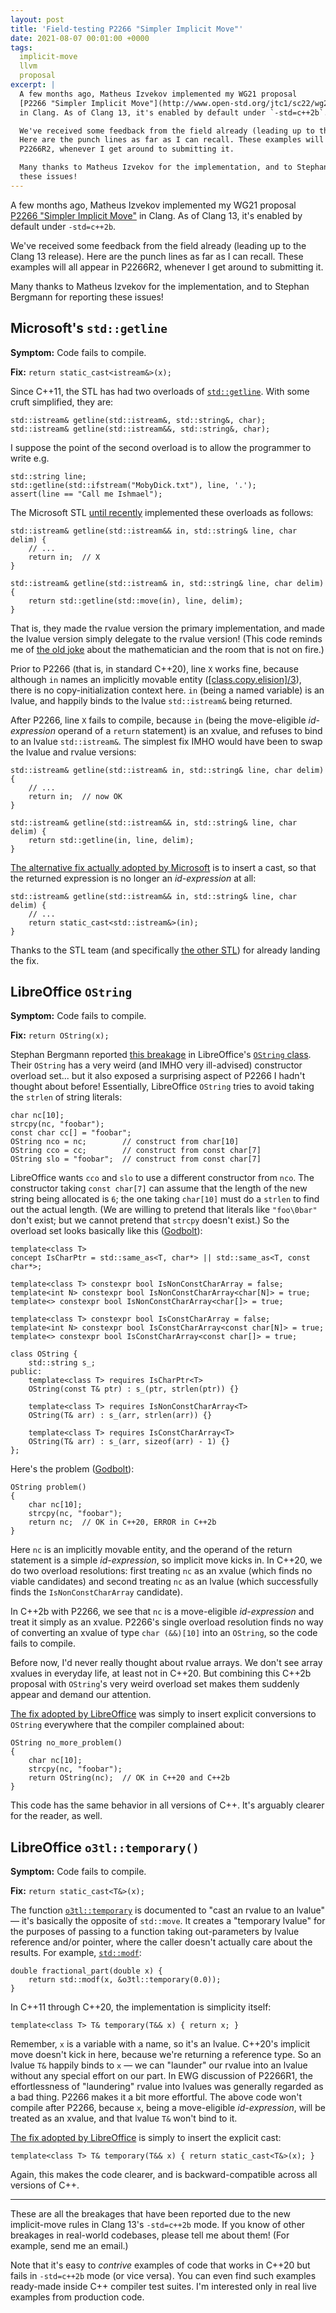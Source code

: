 ```yaml
---
layout: post
title: 'Field-testing P2266 "Simpler Implicit Move"'
date: 2021-08-07 00:01:00 +0000
tags:
  implicit-move
  llvm
  proposal
excerpt: |
  A few months ago, Matheus Izvekov implemented my WG21 proposal
  [P2266 "Simpler Implicit Move"](http://www.open-std.org/jtc1/sc22/wg21/docs/papers/2021/p2266r1.html)
  in Clang. As of Clang 13, it's enabled by default under `-std=c++2b`.

  We've received some feedback from the field already (leading up to the Clang 13 release).
  Here are the punch lines as far as I can recall. These examples will all appear in
  P2266R2, whenever I get around to submitting it.

  Many thanks to Matheus Izvekov for the implementation, and to Stephan Bergmann for reporting
  these issues!
---
```


A few months ago, Matheus Izvekov implemented my WG21 proposal
[P2266 "Simpler Implicit Move"](http://www.open-std.org/jtc1/sc22/wg21/docs/papers/2021/p2266r1.html)
in Clang. As of Clang 13, it's enabled by default under `-std=c++2b`.

We've received some feedback from the field already (leading up to the Clang 13 release).
Here are the punch lines as far as I can recall. These examples will all appear in
P2266R2, whenever I get around to submitting it.

Many thanks to Matheus Izvekov for the implementation, and to Stephan Bergmann for reporting
these issues!


## Microsoft's `std::getline`

<b>Symptom:</b> Code fails to compile.

<b>Fix:</b> `return static_cast<istream&>(x);`

Since C++11, the STL has had two overloads of [`std::getline`](https://en.cppreference.com/w/cpp/string/basic_string/getline).
With some cruft simplified, they are:

    std::istream& getline(std::istream&, std::string&, char);
    std::istream& getline(std::istream&&, std::string&, char);

I suppose the point of the second overload is to allow the programmer to write e.g.

    std::string line;
    std::getline(std::ifstream("MobyDick.txt"), line, '.');
    assert(line == "Call me Ishmael");

The Microsoft STL [until recently](https://github.com/microsoft/STL/pull/2025)
implemented these overloads as follows:

    std::istream& getline(std::istream&& in, std::string& line, char delim) {
        // ...
        return in;  // X
    }

    std::istream& getline(std::istream& in, std::string& line, char delim) {
        return std::getline(std::move(in), line, delim);
    }

That is, they made the rvalue version the primary implementation, and made the
lvalue version simply delegate to the rvalue version! (This code reminds me of
[the old joke](https://jcdverha.home.xs4all.nl/scijokes/6_2.html) about
the mathematician and the room that is not on fire.)

Prior to P2266 (that is, in standard C++20), line `X` works fine, because although
`in` names an implicitly movable entity
([[class.copy.elision]/3](https://timsong-cpp.github.io/cppwp/n4861/class.copy.elision#3.sentence-1)),
there is no copy-initialization context here.
`in` (being a named variable)
is an lvalue, and happily binds to the lvalue `std::istream&` being returned.

After P2266, line `X` fails to compile, because `in` (being the move-eligible
_id-expression_ operand of a `return` statement) is an xvalue, and refuses to bind to an lvalue `std::istream&`.
The simplest fix IMHO would have been to swap the lvalue and rvalue versions:

    std::istream& getline(std::istream& in, std::string& line, char delim) {
        // ...
        return in;  // now OK
    }

    std::istream& getline(std::istream&& in, std::string& line, char delim) {
        return std::getline(in, line, delim);
    }

[The alternative fix actually adopted by Microsoft](https://github.com/microsoft/STL/pull/2025)
is to insert a cast, so that the returned expression is no longer an _id-expression_
at all:

    std::istream& getline(std::istream&& in, std::string& line, char delim) {
        // ...
        return static_cast<std::istream&>(in);
    }

Thanks to the STL team (and specifically
[the other STL](https://quuxplusone.github.io/blog/2019/08/02/the-tough-guide-to-cpp-acronyms/#the-other-meaning-of-stl-in-c-co))
for already landing the fix.


## LibreOffice `OString`

<b>Symptom:</b> Code fails to compile.

<b>Fix:</b> `return OString(x);`

Stephan Bergmann reported [this breakage](https://git.libreoffice.org/core/+/433ab39b2175bdadb4916373cd2dc8e1aabc08a5%5E%21)
in LibreOffice's [`OString` class](https://api.libreoffice.org/docs/cpp/ref/a00125_source.html).
Their `OString` has a very weird (and IMHO very ill-advised)
constructor overload set... but it also exposed a surprising aspect of P2266 I hadn't
thought about before! Essentially, LibreOffice `OString` tries to avoid taking the `strlen` of
string literals:

    char nc[10];
    strcpy(nc, "foobar");
    const char cc[] = "foobar";
    OString nco = nc;        // construct from char[10]
    OString cco = cc;        // construct from const char[7]
    OString slo = "foobar";  // construct from const char[7]
    
LibreOffice wants `cco` and `slo` to use a different constructor from `nco`. The constructor
taking `const char[7]` can assume that the length of the new string being allocated is `6`;
the one taking `char[10]` must do a `strlen` to find out the actual length. (We are willing to
pretend that literals like `"foo\0bar"` don't exist; but we cannot pretend that `strcpy` doesn't
exist.) So the overload set looks basically like this ([Godbolt](https://godbolt.org/z/bdeP458Pb)):

    template<class T>
    concept IsCharPtr = std::same_as<T, char*> || std::same_as<T, const char*>;

    template<class T> constexpr bool IsNonConstCharArray = false;
    template<int N> constexpr bool IsNonConstCharArray<char[N]> = true;
    template<> constexpr bool IsNonConstCharArray<char[]> = true;

    template<class T> constexpr bool IsConstCharArray = false;
    template<int N> constexpr bool IsConstCharArray<const char[N]> = true;
    template<> constexpr bool IsConstCharArray<const char[]> = true;

    class OString {
        std::string s_;
    public:
        template<class T> requires IsCharPtr<T>
        OString(const T& ptr) : s_(ptr, strlen(ptr)) {}

        template<class T> requires IsNonConstCharArray<T>
        OString(T& arr) : s_(arr, strlen(arr)) {}

        template<class T> requires IsConstCharArray<T>
        OString(T& arr) : s_(arr, sizeof(arr) - 1) {}
    };

Here's the problem ([Godbolt](https://godbolt.org/z/Wz8v4zsrs)):

    OString problem()
    {
        char nc[10];
        strcpy(nc, "foobar");
        return nc;  // OK in C++20, ERROR in C++2b
    }

Here `nc` is an implicitly movable entity, and the operand of the
return statement is a simple _id-expression_, so implicit move kicks in.
In C++20, we do two overload resolutions: first treating `nc` as an xvalue
(which finds no viable candidates) and second treating `nc` as an lvalue
(which successfully finds the `IsNonConstCharArray` candidate).

In C++2b with P2266, we see that `nc` is a move-eligible _id-expression_
and treat it simply as an xvalue. P2266's single overload resolution finds
no way of converting an xvalue of type `char (&&)[10]` into an `OString`,
so the code fails to compile.

Before now, I'd never really thought about rvalue arrays. We don't see
array xvalues in everyday life, at least not in C++20. But combining this
C++2b proposal with `OString`'s very weird overload set makes them suddenly
appear and demand our attention.

[The fix adopted by LibreOffice](https://git.libreoffice.org/core/+/433ab39b2175bdadb4916373cd2dc8e1aabc08a5%5E%21)
was simply to insert explicit conversions to `OString` everywhere that the
compiler complained about:

    OString no_more_problem()
    {
        char nc[10];
        strcpy(nc, "foobar");
        return OString(nc);  // OK in C++20 and C++2b
    }

This code has the same behavior in all versions of C++. It's arguably
clearer for the reader, as well.


## LibreOffice `o3tl::temporary()`

<b>Symptom:</b> Code fails to compile.

<b>Fix:</b> `return static_cast<T&>(x);`

The function [`o3tl::temporary`](https://docs.libreoffice.org/o3tl/html/temporary_8hxx_source.html)
is documented to "cast an rvalue to an lvalue" — it's basically the opposite of
`std::move`. It creates a "temporary lvalue" for the purposes of passing to a function
taking out-parameters by lvalue reference and/or pointer, where the caller doesn't
actually care about the results. For example, [`std::modf`](https://en.cppreference.com/w/cpp/numeric/math/modf):

    double fractional_part(double x) {
        return std::modf(x, &o3tl::temporary(0.0));
    }

In C++11 through C++20, the implementation is simplicity itself:

    template<class T> T& temporary(T&& x) { return x; }

Remember, `x` is a variable with a name, so it's an lvalue. C++20's implicit move doesn't kick in
here, because we're returning a reference type. So an lvalue `T&` happily binds to `x` — we can "launder"
our rvalue into an lvalue without any special effort on our part.
In EWG discussion of P2266R1, the effortlessness of "laundering" rvalue into lvalues was generally
regarded as a bad thing. P2266 makes it a bit more effortful. The above code won't compile
after P2266, because `x`, being a move-eligible _id-expression_, will be treated as an xvalue, and
that lvalue `T&` won't bind to it.

[The fix adopted by LibreOffice](https://git.libreoffice.org/core/+/21da7d80aa1ee0f9661dcde37bc4629d5eb9d50e%5E%21)
is simply to insert the explicit cast:

    template<class T> T& temporary(T&& x) { return static_cast<T&>(x); }

Again, this makes the code clearer, and is backward-compatible across all versions of C++.

----

These are all the breakages that have been reported due to the new implicit-move rules
in Clang 13's `-std=c++2b` mode. If you know of other breakages in real-world codebases,
please tell me about them! (For example, send me an email.)

Note that it's easy to _contrive_ examples of code that works in C++20 but fails in `-std=c++2b`
mode (or vice versa). You can even find such examples ready-made inside C++ compiler test suites.
I'm interested only in real live examples from production code.
